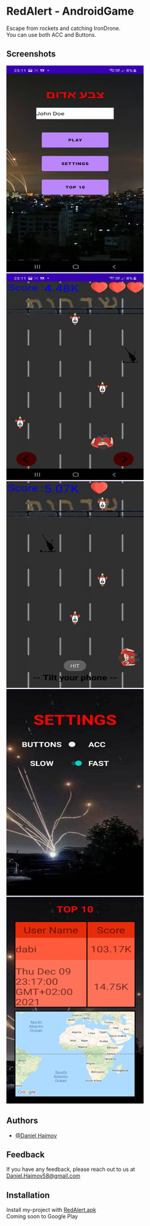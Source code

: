 
# RedAlert - AndroidGame

Escape from rockets and catching IronDrone.
<br/>
You can use both ACC and Buttons.


## Screenshots
<img src="src/screenshot1.jpeg" width="360" height="540"> 
<img src="src/screenshot2.jpeg" width="360" height="540">
<img src="src/screenshot3.jpeg" width="360" height="540"> 
<img src="src/screenshot4.jpeg" width="360" height="540">
<img src="src/screenshot5.jpeg" width="360" height="540">



## Authors

- [@Daniel Haimov](https://www.github.com/Daniel-Haimov)


## Feedback

If you have any feedback, please reach out to us at Daniel.Haimov58@gmail.com


## Installation

Install my-project with [RedAlert.apk](https://github.com/Daniel-Haimov/RedAlert-AndroidGame/raw/master/src/RedAlert.apk)
<br/>
Coming soon to Google Play

    